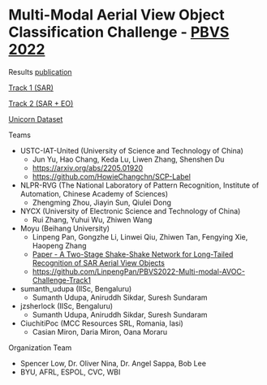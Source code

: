 # Multi-Modal Aerial View Object Classification Challenge - [PBVS 2022](https://pbvs-workshop.github.io/index.html)

Results [publication](https://openaccess.thecvf.com/content/CVPR2022W/PBVS/html/Low_Multi-Modal_Aerial_View_Object_Classification_Challenge_Results_-_PBVS_2022_CVPRW_2022_paper.html)

[Track 1 (SAR)](https://codalab.lisn.upsaclay.fr/competitions/1388)

[Track 2 (SAR + EO)](https://codalab.lisn.upsaclay.fr/competitions/1392)

[Unicorn Dataset](https://github.com/AFRL-RY/data-unicorn-2008)

Teams
- USTC-IAT-United (University of Science and Technology of China)
  - Jun Yu, Hao Chang, Keda Lu, Liwen Zhang, Shenshen Du
  - https://arxiv.org/abs/2205.01920
  - https://github.com/HowieChangchn/SCP-Label
- NLPR-RVG (The National Laboratory of Pattern Recognition, Institute of Automation, Chinese Academy of Sciences)
  - Zhengming Zhou, Jiayin Sun, Qiulei Dong
- NYCX (University of Electronic Science and Technology of China)
  - Rui Zhang, Yuhui Wu, Zhiwen Wang
- Moyu (Beihang University)
  - Linpeng Pan, Gongzhe Li, Linwei Qiu, Zhiwen Tan, Fengying Xie, Haopeng Zhang
  - [Paper - A Two-Stage Shake-Shake Network for Long-Tailed Recognition of SAR Aerial View Objects](https://openaccess.thecvf.com/content/CVPR2022W/PBVS/papers/Li_A_Two-Stage_Shake-Shake_Network_for_Long-Tailed_Recognition_of_SAR_Aerial_CVPRW_2022_paper.pdf)
  - https://github.com/LinpengPan/PBVS2022-Multi-modal-AVOC-Challenge-Track1
- sumanth_udupa (IISc, Bengaluru)
  - Sumanth Udupa, Aniruddh Sikdar, Suresh Sundaram
- jzsherlock (IISc, Bengaluru)
  - Sumanth Udupa, Aniruddh Sikdar, Suresh Sundaram
- CiuchitiPoc (MCC Resources SRL, Romania, Iasi)
  - Casian Miron, Daria Miron, Oana Moraru

Organization Team
- Spencer Low, Dr. Oliver Nina, Dr. Angel Sappa, Bob Lee
- BYU, AFRL, ESPOL, CVC, WBI




